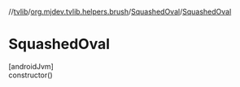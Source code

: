 //[tvlib](../../../index.md)/[org.mjdev.tvlib.helpers.brush](../index.md)/[SquashedOval](index.md)/[SquashedOval](-squashed-oval.md)

# SquashedOval

[androidJvm]\
constructor()
